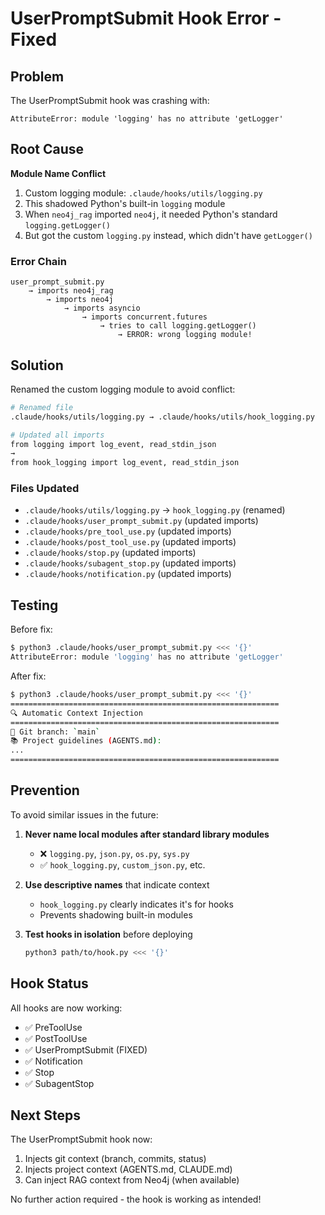 # UserPromptSubmit Hook Error - Fixed

## Problem

The UserPromptSubmit hook was crashing with:
```
AttributeError: module 'logging' has no attribute 'getLogger'
```

## Root Cause

**Module Name Conflict**

1. Custom logging module: `.claude/hooks/utils/logging.py`
2. This shadowed Python's built-in `logging` module
3. When `neo4j_rag` imported `neo4j`, it needed Python's standard `logging.getLogger()`
4. But got the custom `logging.py` instead, which didn't have `getLogger()`

### Error Chain
```
user_prompt_submit.py
    → imports neo4j_rag
        → imports neo4j
            → imports asyncio
                → imports concurrent.futures
                    → tries to call logging.getLogger()
                        → ERROR: wrong logging module!
```

## Solution

Renamed the custom logging module to avoid conflict:

```bash
# Renamed file
.claude/hooks/utils/logging.py → .claude/hooks/utils/hook_logging.py

# Updated all imports
from logging import log_event, read_stdin_json
→
from hook_logging import log_event, read_stdin_json
```

### Files Updated
- `.claude/hooks/utils/logging.py` → `hook_logging.py` (renamed)
- `.claude/hooks/user_prompt_submit.py` (updated imports)
- `.claude/hooks/pre_tool_use.py` (updated imports)
- `.claude/hooks/post_tool_use.py` (updated imports)
- `.claude/hooks/stop.py` (updated imports)
- `.claude/hooks/subagent_stop.py` (updated imports)
- `.claude/hooks/notification.py` (updated imports)

## Testing

Before fix:
```bash
$ python3 .claude/hooks/user_prompt_submit.py <<< '{}'
AttributeError: module 'logging' has no attribute 'getLogger'
```

After fix:
```bash
$ python3 .claude/hooks/user_prompt_submit.py <<< '{}'
============================================================
🔍 Automatic Context Injection
============================================================
📍 Git branch: `main`
📚 Project guidelines (AGENTS.md):
...
============================================================
```

## Prevention

To avoid similar issues in the future:

1. **Never name local modules after standard library modules**
   - ❌ `logging.py`, `json.py`, `os.py`, `sys.py`
   - ✅ `hook_logging.py`, `custom_json.py`, etc.

2. **Use descriptive names** that indicate context
   - `hook_logging.py` clearly indicates it's for hooks
   - Prevents shadowing built-in modules

3. **Test hooks in isolation** before deploying
   ```bash
   python3 path/to/hook.py <<< '{}'
   ```

## Hook Status

All hooks are now working:
- ✅ PreToolUse
- ✅ PostToolUse
- ✅ UserPromptSubmit (FIXED)
- ✅ Notification
- ✅ Stop
- ✅ SubagentStop

## Next Steps

The UserPromptSubmit hook now:
1. Injects git context (branch, commits, status)
2. Injects project context (AGENTS.md, CLAUDE.md)
3. Can inject RAG context from Neo4j (when available)

No further action required - the hook is working as intended!
